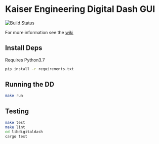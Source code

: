 # Kaiser Engineering Digital Dash GUI

[![Build Status](https://img.shields.io/endpoint.svg?url=https%3A%2F%2Factions-badge.atrox.dev%2FKaiserEngineering%2Fdigitaldash%2Fbadge%3Fref%3Dmaster&style=flat)](https://actions-badge.atrox.dev/KaiserEngineering/digitaldash/goto?ref=master)

For more information see the [wiki](https://wiki.kaiserengineering.io/en/gui)

## Install Deps

Requires Python3.7

```sh
pip install -r requirements.txt
```

## Running the DD

```sh
make run
```

## Testing

```bash
make test
make lint
cd libdigitaldash
cargo test
```
